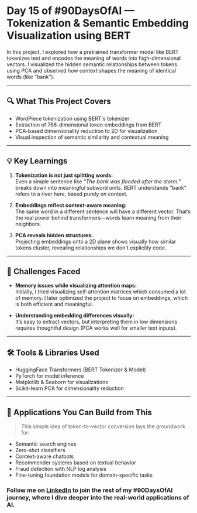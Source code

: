 # Day 15 of #90DaysOfAI — Tokenization & Semantic Embedding Visualization using BERT

In this project, I explored how a pretrained transformer model like BERT tokenizes text and encodes the meaning of words into high-dimensional vectors. I visualized the hidden semantic relationships between tokens using PCA and observed how context shapes the meaning of identical words (like "bank").

---

## 🔍 What This Project Covers

- WordPiece tokenization using BERT's tokenizer
- Extraction of 768-dimensional token embeddings from BERT
- PCA-based dimensionality reduction to 2D for visualization
- Visual inspection of semantic similarity and contextual meaning

---

## 💡 Key Learnings

1. **Tokenization is not just splitting words:**  
   Even a simple sentence like _"The bank was flooded after the storm."_ breaks down into meaningful subword units. BERT understands "bank" refers to a river here, based purely on context.

2. **Embeddings reflect context-aware meaning:**  
   The same word in a different sentence will have a different vector. That’s the real power behind transformers—words learn meaning from their neighbors.

3. **PCA reveals hidden structures:**  
   Projecting embeddings onto a 2D plane shows visually how similar tokens cluster, revealing relationships we don't explicitly code.

---

## 🧠 Challenges Faced

- **Memory issues while visualizing attention maps:**  
  Initially, I tried visualizing self-attention matrices which consumed a lot of memory. I later optimized the project to focus on embeddings, which is both efficient and meaningful.

- **Understanding embedding differences visually:**  
  It’s easy to extract vectors, but interpreting them in low dimensions requires thoughtful design (PCA works well for smaller text inputs).

---

## 🛠️ Tools & Libraries Used

- HuggingFace Transformers (BERT Tokenizer & Model)
- PyTorch for model inference
- Matplotlib & Seaborn for visualizations
- Scikit-learn PCA for dimensionality reduction

---

## 🚀 Applications You Can Build from This

> This simple idea of token-to-vector conversion lays the groundwork for:

- Semantic search engines
- Zero-shot classifiers
- Context-aware chatbots
- Recommender systems based on textual behavior
- Fraud detection with NLP log analysis
- Fine-tuning foundation models for domain-specific tasks


### Follow me on [LinkedIn](https://www.linkedin.com/in/storytellingengineer/) to join the rest of my **#90DaysOfAI** journey, where I dive deeper into the real-world applications of AI.



